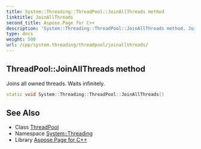 ```yaml
---
title: System::Threading::ThreadPool::JoinAllThreads method
linktitle: JoinAllThreads
second_title: Aspose.Page for C++
description: 'System::Threading::ThreadPool::JoinAllThreads method. Joins all owned threads. Waits infinitely in C++.'
type: docs
weight: 500
url: /cpp/system.threading/threadpool/joinallthreads/
---
```

## ThreadPool::JoinAllThreads method


Joins all owned threads. Waits infinitely.

```cpp
static void System::Threading::ThreadPool::JoinAllThreads()
```

## See Also

* Class [ThreadPool](../)
* Namespace [System::Threading](../../)
* Library [Aspose.Page for C++](../../../)
